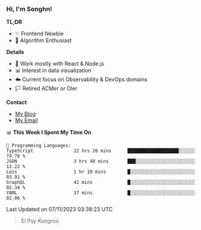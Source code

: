 ### Hi, I'm Songhn!

**TL;DR**

- ✨ Frontend Newbie
- 🎈 Algorithm Enthusiast

**Details**

- 🎯 Work mostly with React & Node.js
- 📊 Interest in data visualization
- ☁️ Current focus on Observability & DevOps domains
- 🏳️ Retired ACMer or OIer

**Contact**
- [My Blog](https://blog.songhn.com)
- [My Email](mailto:songhn233@gmail.com)

<!--START_SECTION:waka-->
📊 **This Week I Spent My Time On** 

```text
💬 Programming Languages: 
TypeScript               22 hrs 26 mins      ███████████████████░░░░░░   74.78 % 
JSON                     3 hrs 40 mins       ███░░░░░░░░░░░░░░░░░░░░░░   12.22 % 
Less                     1 hr 10 mins        █░░░░░░░░░░░░░░░░░░░░░░░░   03.91 % 
GraphQL                  42 mins             █░░░░░░░░░░░░░░░░░░░░░░░░   02.34 % 
YAML                     37 mins             █░░░░░░░░░░░░░░░░░░░░░░░░   02.06 % 
```


 Last Updated on 07/11/2023 03:38:23 UTC
<!--END_SECTION:waka-->

> El Psy Kongroo
